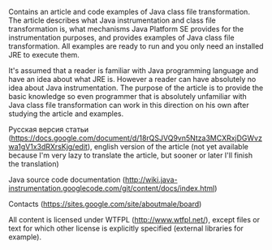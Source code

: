 Contains an article and code examples of Java class file transformation. The article describes what Java instrumentation and class file transformation is, what mechanisms Java Platform SE provides for the instrumentation purposes, and provides examples of Java class file transformation. All examples are ready to run and you only need an installed JRE to execute them. 

It's assumed that a reader is familiar with Java programming language and have an idea about what JRE is. However a reader can have absolutely no idea about Java instrumentation. The purpose of the article is to provide the basic knowledge so even programmer that is absolutely unfamiliar with Java class file transformation can work in this direction on his own after studying the article and examples. 

Русская версия статьи (https://docs.google.com/document/d/18rQSJVQ9vn5Ntza3MCXRxjDGWvzwa1gV1x3dRXrsKjg/edit), english version of the article (not yet available because I'm very lazy to translate the article, but sooner or later I'll finish the translation) 

Java source code documentation (http://wiki.java-instrumentation.googlecode.com/git/content/docs/index.html)

Contacts (https://sites.google.com/site/aboutmale/board)

All content is licensed under WTFPL (http://www.wtfpl.net/), except files or text for which other license is explicitly specified (external libraries for example).
